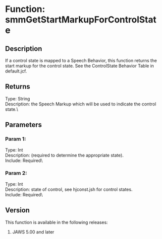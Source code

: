 # Function: smmGetStartMarkupForControlState

## Description

If a control state is mapped to a Speech Behavior, this function returns
the start markup for the control state. See the ControlState Behavior
Table in default.jcf.

## Returns

Type: String\
Description: the Speech Markup which will be used to indicate the
control state.\

## Parameters

### Param 1:

Type: Int\
Description: (required to determine the appropriate state).\
Include: Required\

### Param 2:

Type: Int\
Description: state of control, see hjconst.jsh for control states.\
Include: Required\

## Version

This function is available in the following releases:

1.  JAWS 5.00 and later
